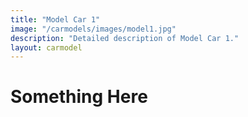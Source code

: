 ```yaml
---
title: "Model Car 1"
image: "/carmodels/images/model1.jpg"
description: "Detailed description of Model Car 1."
layout: carmodel
---
```


# Something Here